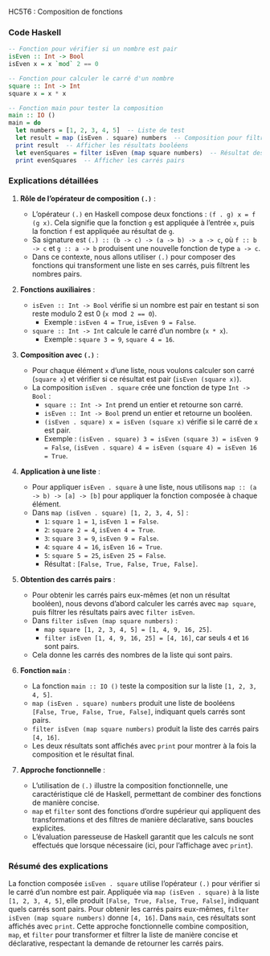 HC5T6 : Composition de fonctions

### Code Haskell

```haskell
-- Fonction pour vérifier si un nombre est pair
isEven :: Int -> Bool
isEven x = x `mod` 2 == 0

-- Fonction pour calculer le carré d'un nombre
square :: Int -> Int
square x = x * x

-- Fonction main pour tester la composition
main :: IO ()
main = do
  let numbers = [1, 2, 3, 4, 5]  -- Liste de test
  let result = map (isEven . square) numbers  -- Composition pour filtrer les carrés pairs
  print result  -- Afficher les résultats booléens
  let evenSquares = filter isEven (map square numbers)  -- Résultat des carrés pairs
  print evenSquares  -- Afficher les carrés pairs
```

### Explications détaillées

1. **Rôle de l’opérateur de composition `(.)`** :
   - L’opérateur `(.)` en Haskell compose deux fonctions : `(f . g) x = f (g x)`. Cela signifie que la fonction `g` est appliquée à l’entrée `x`, puis la fonction `f` est appliquée au résultat de `g`.
   - Sa signature est `(.) :: (b -> c) -> (a -> b) -> a -> c`, où `f :: b -> c` et `g :: a -> b` produisent une nouvelle fonction de type `a -> c`.
   - Dans ce contexte, nous allons utiliser `(.)` pour composer des fonctions qui transforment une liste en ses carrés, puis filtrent les nombres pairs.

2. **Fonctions auxiliaires** :
   - `isEven :: Int -> Bool` vérifie si un nombre est pair en testant si son reste modulo 2 est 0 (`x `mod` 2 == 0`).
     - Exemple : `isEven 4 = True`, `isEven 9 = False`.
   - `square :: Int -> Int` calcule le carré d’un nombre (`x * x`).
     - Exemple : `square 3 = 9`, `square 4 = 16`.

3. **Composition avec `(.)`** :
   - Pour chaque élément `x` d’une liste, nous voulons calculer son carré (`square x`) et vérifier si ce résultat est pair (`isEven (square x)`).
   - La composition `isEven . square` crée une fonction de type `Int -> Bool` :
     - `square :: Int -> Int` prend un entier et retourne son carré.
     - `isEven :: Int -> Bool` prend un entier et retourne un booléen.
     - `(isEven . square) x = isEven (square x)` vérifie si le carré de `x` est pair.
     - Exemple : `(isEven . square) 3 = isEven (square 3) = isEven 9 = False`, `(isEven . square) 4 = isEven (square 4) = isEven 16 = True`.

4. **Application à une liste** :
   - Pour appliquer `isEven . square` à une liste, nous utilisons `map :: (a -> b) -> [a] -> [b]` pour appliquer la fonction composée à chaque élément.
   - Dans `map (isEven . square) [1, 2, 3, 4, 5]` :
     - `1`: `square 1 = 1`, `isEven 1 = False`.
     - `2`: `square 2 = 4`, `isEven 4 = True`.
     - `3`: `square 3 = 9`, `isEven 9 = False`.
     - `4`: `square 4 = 16`, `isEven 16 = True`.
     - `5`: `square 5 = 25`, `isEven 25 = False`.
     - Résultat : `[False, True, False, True, False]`.

5. **Obtention des carrés pairs** :
   - Pour obtenir les carrés pairs eux-mêmes (et non un résultat booléen), nous devons d’abord calculer les carrés avec `map square`, puis filtrer les résultats pairs avec `filter isEven`.
   - Dans `filter isEven (map square numbers)` :
     - `map square [1, 2, 3, 4, 5] = [1, 4, 9, 16, 25]`.
     - `filter isEven [1, 4, 9, 16, 25] = [4, 16]`, car seuls `4` et `16` sont pairs.
   - Cela donne les carrés des nombres de la liste qui sont pairs.

6. **Fonction `main`** :
   - La fonction `main :: IO ()` teste la composition sur la liste `[1, 2, 3, 4, 5]`.
   - `map (isEven . square) numbers` produit une liste de booléens `[False, True, False, True, False]`, indiquant quels carrés sont pairs.
   - `filter isEven (map square numbers)` produit la liste des carrés pairs `[4, 16]`.
   - Les deux résultats sont affichés avec `print` pour montrer à la fois la composition et le résultat final.

7. **Approche fonctionnelle** :
   - L’utilisation de `(.)` illustre la composition fonctionnelle, une caractéristique clé de Haskell, permettant de combiner des fonctions de manière concise.
   - `map` et `filter` sont des fonctions d’ordre supérieur qui appliquent des transformations et des filtres de manière déclarative, sans boucles explicites.
   - L’évaluation paresseuse de Haskell garantit que les calculs ne sont effectués que lorsque nécessaire (ici, pour l’affichage avec `print`).

### Résumé des explications

La fonction composée `isEven . square` utilise l’opérateur `(.)` pour vérifier si le carré d’un nombre est pair. Appliquée via `map (isEven . square)` à la liste `[1, 2, 3, 4, 5]`, elle produit `[False, True, False, True, False]`, indiquant quels carrés sont pairs. Pour obtenir les carrés pairs eux-mêmes, `filter isEven (map square numbers)` donne `[4, 16]`. Dans `main`, ces résultats sont affichés avec `print`. Cette approche fonctionnelle combine composition, `map`, et `filter` pour transformer et filtrer la liste de manière concise et déclarative, respectant la demande de retourner les carrés pairs.
